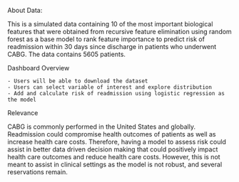  About Data:

This is a simulated data containing 10 of the most important biological features that were obtained from recursive feature elimination using random forest as a base model to rank feature importance to predict risk of readmission within 30 days since discharge in patients who underwent CABG. The data contains 5605 patients. 
 

 Dashboard Overview 
 
    - Users will be able to download the dataset 
    - Users can select variable of interest and explore distribution
    - Add and calculate risk of readmission using logistic regression as the model 
    
Relevance

CABG is commonly performed in the United States and globally. Readmission could compromise health outcomes of patients as well as increase health care costs. Therefore, having a model to assess risk could assist in better data driven decision making that could positively impact health care outcomes and reduce health care costs. However, this is not meant to assist in clinical settings as the model is not robust, and several reservations remain.


    
  